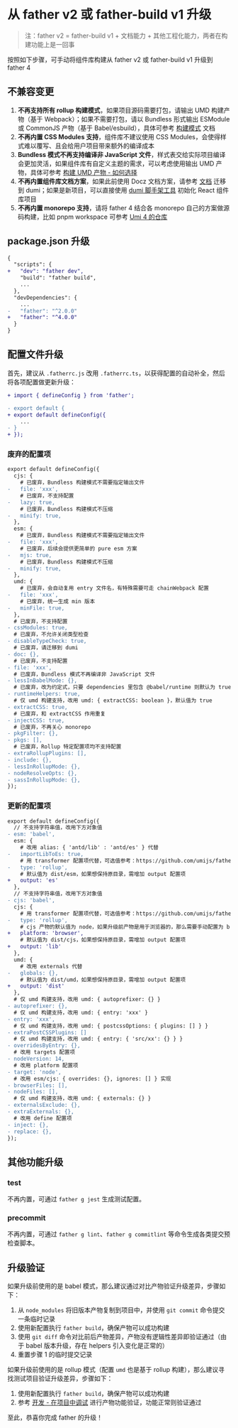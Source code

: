 # 从 father v2 或 father-build v1 升级

> 注：father v2 = father-build v1 + 文档能力 + 其他工程化能力，两者在构建功能上是一回事

按照如下步骤，可手动将组件库构建从 father v2 或 father-build v1 升级到 father 4

## 不兼容变更

1. **不再支持所有 rollup 构建模式**，如果项目源码需要打包，请输出 UMD 构建产物（基于 Webpack）；如果不需要打包，请以 Bundless 形式输出 ESModule 或 CommonJS 产物（基于 Babel/esbuild），具体可参考 [构建模式](./build-mode.md) 文档
2. **不再内置 CSS Modules 支持**，组件库不建议使用 CSS Modules，会使得样式难以覆写、且会给用户项目带来额外的编译成本
3. **Bundless 模式不再支持编译非 JavaScript 文件**，样式表交给实际项目编译会更加灵活，如果组件库有自定义主题的需求，可以考虑使用输出 UMD 产物，具体可参考 [构建 UMD 产物 - 如何选择](./umd.md#如何选择)
4. **不再内置组件库文档方案**，如果此前使用 Docz 文档方案，请参考 [文档](https://github.com/umijs/father/issues/241) 迁移到 dumi；如果是新项目，可以直接使用 [dumi 脚手架工具](https://d.umijs.org/guide/initialize) 初始化 React 组件库项目
5. **不再内置 monorepo 支持**，请将 father 4 结合各 monorepo 自己的方案做源码构建，比如 pnpm workspace 可参考 [Umi 4 的仓库](https://github.com/umijs/umi)

## package.json 升级

```diff
{
  "scripts": {
+   "dev": "father dev",
    "build": "father build",
    ...
  },
  "devDependencies": {
    ...
-   "father": "^2.0.0"
+   "father": "^4.0.0"
  }
}
```

## 配置文件升级

首先，建议从 `.fatherrc.js` 改用 `.fatherrc.ts`，以获得配置的自动补全，然后将各项配置做更新升级：

```diff
+ import { defineConfig } from 'father';

- export default {
+ export default defineConfig({
    ...
- }
+ });
```

### 废弃的配置项

```diff
export default defineConfig({
  cjs: {
    # 已废弃，Bundless 构建模式不需要指定输出文件
-   file: 'xxx',
    # 已废弃，不支持配置
-   lazy: true,
    # 已废弃，Bundless 构建模式不压缩
-   minify: true,
  },
  esm: {
    # 已废弃，Bundless 构建模式不需要指定输出文件
-   file: 'xxx',
    # 已废弃，后续会提供更简单的 pure esm 方案
-   mjs: true,
    # 已废弃，Bundless 构建模式不压缩
-   minify: true,
  },
  umd: {
    # 已废弃，会自动复用 entry 文件名，有特殊需要可走 chainWebpack 配置
-   file: 'xxx',
    # 已废弃，统一生成 min 版本
-   minFile: true,
  },
  # 已废弃，不支持配置
- cssModules: true,
  # 已废弃，不允许关闭类型检查
- disableTypeCheck: true,
  # 已废弃，请迁移到 dumi
- doc: {},
  # 已废弃，不支持配置
- file: 'xxx',
  # 已废弃，Bundless 模式不再编译非 JavaScript 文件
- lessInBabelMode: {},
  # 已废弃，改为约定式，只要 dependencies 里包含 @babel/runtime 则默认为 true
- runtimeHelpers: true,
  # 仅 umd 构建支持，改用 umd: { extractCSS: boolean }，默认值为 true
- extractCSS: true,
  # 已废弃，和 extractCSS 作用重复
- injectCSS: true,
  # 已废弃，不再关心 monorepo
- pkgFilter: {},
- pkgs: [],
  # 已废弃，Rollup 特定配置项均不支持配置
- extraRollupPlugins: [],
- include: {},
- lessInRollupMode: {},
- nodeResolveOpts: {},
- sassInRollupMode: {},
});
```

### 更新的配置项

```diff
export default defineConfig({
  // 不支持字符串值，改用下方对象值
- esm: 'babel',
  esm: {
    # 改用 alias: { 'antd/lib' : 'antd/es' } 代替
-   importLibToEs: true,
    # 用 transformer 配置项代替，可选值参考：https://github.com/umijs/father/blob/master/docs/config.md#transformer
-   type: 'rollup',
    # 默认值为 dist/esm，如果想保持原目录，需增加 output 配置项
+   output: 'es'
  },
  // 不支持字符串值，改用下方对象值
- cjs: 'babel',
  cjs: {
    # 用 transformer 配置项代替，可选值参考：https://github.com/umijs/father/blob/master/docs/config.md#transformer
-   type: 'rollup',
    # cjs 产物的默认值为 node，如果升级前产物是用于浏览器的，那么需要手动配置为 browser
+   platform: 'browser',
    # 默认值为 dist/cjs，如果想保持原目录，需增加 output 配置项
+   output: 'lib'
  },
  umd: {
    # 改用 externals 代替
-   globals: {},
    # 默认值为 dist/umd，如果想保持原目录，需增加 output 配置项
+   output: 'dist'
  },
  # 仅 umd 构建支持，改用 umd: { autoprefixer: {} }
- autoprefixer: {},
  # 仅 umd 构建支持，改用 umd: { entry: 'xxx' }
- entry: 'xxx',
  # 仅 umd 构建支持，改用 umd: { postcssOptions: { plugins: [] } }
- extraPostCSSPlugins: []
  # 仅 umd 构建支持，改用 umd: { entry: { 'src/xx': {} } }
- overridesByEntry: {},
  # 改用 targets 配置项
- nodeVersion: 14,
  # 改用 platform 配置项
- target: 'node',
  # 改用 esm/cjs: { overrides: {}, ignores: [] } 实现
- browserFiles: [],
- nodeFiles: [],
  # 仅 umd 构建支持，改用 umd: { externals: {} }
- externalsExclude: {},
- extraExternals: {},
  # 改用 define 配置项
- inject: {},
- replace: {},
});
```

## 其他功能升级

### test

不再内置，可通过 `father g jest` 生成测试配置。

### precommit

不再内置，可通过 `father g lint`、`father g commitlint` 等命令生成各类提交预检查脚本。

## 升级验证

如果升级前使用的是 babel 模式，那么建议通过对比产物验证升级差异，步骤如下：

1. 从 `node_modules` 将旧版本产物复制到项目中，并使用 `git commit` 命令提交一条临时记录
2. 使用新配置执行 `father build`，确保产物可以成功构建
3. 使用 `git diff` 命令对比前后产物差异，产物没有逻辑性差异即验证通过（由于 babel 版本升级，存在 helpers 引入变化是正常的）
4. 重置步骤 1 的临时提交记录

如果升级前使用的是 rollup 模式（配置 `umd` 也是基于 rollup 构建），那么建议寻找测试项目验证升级差异，步骤如下：

1. 使用新配置执行 `father build`，确保产物可以成功构建
2. 参考 [开发 - 在项目中调试](./dev.md#在项目中调试) 进行产物功能验证，功能正常则验证通过

至此，恭喜你完成 father 的升级！
